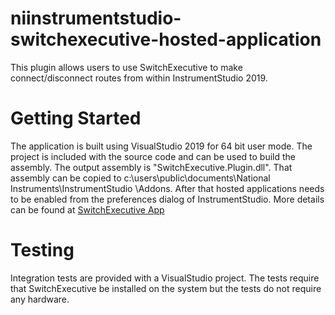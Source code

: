 # niinstrumentstudio-switchexecutive-hosted-application

This plugin allows users to use SwitchExecutive to make connect/disconnect routes from within InstrumentStudio 2019.

# Getting Started

The application is built using VisualStudio 2019 for 64 bit user mode.  The project is included with the source code and can be used to build the assembly.  The output assembly is "SwitchExecutive.Plugin.dll".  That assembly can be copied to c:\users\public\documents\National Instruments\InstrumentStudio <year>\Addons\.  After that hosted applications needs to be enabled from the preferences dialog of InstrumentStudio.  More details can be found at [SwitchExecutive App](https://forums.ni.com/t5/InstrumentStudio/SwitchExecutive-Hosted-Application/gpm-p/3998692?profile.language=en)

# Testing

Integration tests are provided with a VisualStudio project.  The tests require that SwitchExecutive be installed on the system but the tests do not require any hardware.
